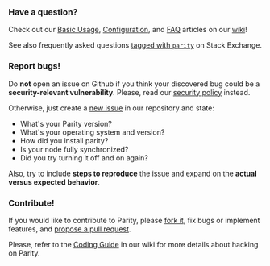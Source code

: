 ### Have a question?

Check out our [Basic Usage](https://github.com/paritytech/parity/wiki/Basic-Usage), [Configuration](https://github.com/paritytech/parity/wiki/Configuring-Parity), and [FAQ](https://github.com/paritytech/parity/wiki/FAQ) articles on our [wiki](https://github.com/paritytech/parity/wiki)!

See also frequently asked questions [tagged with `parity`](https://ethereum.stackexchange.com/questions/tagged/parity?sort=votes&pageSize=50) on Stack Exchange.

### Report bugs!

Do **not** open an issue on Github if you think your discovered bug could be a **security-relevant vulnerability**. Please, read our [security policy](SECURITY.md) instead.

Otherwise, just create a [new issue](https://github.com/paritytech/parity/issues/new) in our repository and state:

- What's your Parity version?
- What's your operating system and version?
- How did you install parity?
- Is your node fully synchronized?
- Did you try turning it off and on again?

Also, try to include **steps to reproduce** the issue and expand on the **actual versus expected behavior**.

### Contribute!

If you would like to contribute to Parity, please [fork it](https://github.com/paritytech/parity/#fork-destination-box), fix bugs or implement features, and [propose a pull request](https://github.com/paritytech/parity/compare).

Please, refer to the [Coding Guide](https://github.com/paritytech/parity/wiki/Coding-guide) in our wiki for more details about hacking on Parity.
